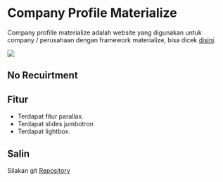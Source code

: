 # Company Profile Materialize
Company profille materialize adalah website yang digunakan untuk company / perusahaan dengan framework materialize, bisa dicek [disini](https://amirhdytt.github.io/companyProfileMaterialize).

![](https://i.ibb.co/rMgsDxs/company-Profile-Materialize.png)

## No Recuirtment

## Fitur
- Terdapat fitur parallax.
- Terdapat slides jumbotron
- Terdapat lightbox.

## Salin
Silakan git [Repository](https://github.com/amirhdytt/companyProfileMaterialize.git)
